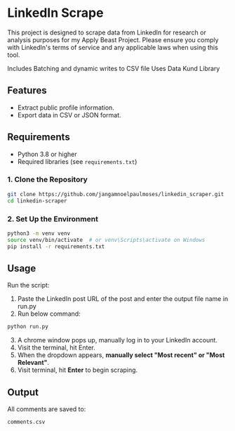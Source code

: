 # LinkedIn Scrape

This project is designed to scrape data from LinkedIn for research or analysis purposes for my Apply Beast Project. Please ensure you comply with LinkedIn's terms of service and any applicable laws when using this tool.

Includes Batching and dynamic writes to CSV file
Uses Data Kund Library

## Features

- Extract public profile information.
- Export data in CSV or JSON format.

## Requirements

- Python 3.8 or higher
- Required libraries (see `requirements.txt`)

### 1. Clone the Repository

```bash
git clone https://github.com/jangamnoelpaulmoses/linkedin_scraper.git
cd linkedin-scraper
```

### 2. Set Up the Environment

```bash
python3 -m venv venv
source venv/bin/activate  # or venv\Scripts\activate on Windows
pip install -r requirements.txt
```

##  Usage

Run the script:

1. Paste the LinkedIn post URL of the post and enter the output file name in run.py
2. Run below command:
```bash
python run.py
```
3. A chrome window pops up, manually log in to your LinkedIn account.
4. Visit the terminal, hit Enter.
5. When the dropdown appears, **manually select "Most recent" or "Most Relevant"**.
6. Visit terminal, hit **Enter** to begin scraping.


##  Output
All comments are saved to:
```
comments.csv
```
